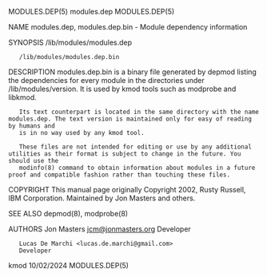 MODULES.DEP(5)								  modules.dep								MODULES.DEP(5)

NAME
       modules.dep, modules.dep.bin - Module dependency information

SYNOPSIS
       /lib/modules/modules.dep

       /lib/modules/modules.dep.bin

DESCRIPTION
       modules.dep.bin is a binary file generated by depmod listing the dependencies for every module in the directories under /lib/modules/version. It is
       used by kmod tools such as modprobe and libkmod.

       Its text counterpart is located in the same directory with the name modules.dep. The text version is maintained only for easy of reading by humans and
       is in no way used by any kmod tool.

       These files are not intended for editing or use by any additional utilities as their format is subject to change in the future. You should use the
       modinfo(8) command to obtain information about modules in a future proof and compatible fashion rather than touching these files.

COPYRIGHT
       This manual page originally Copyright 2002, Rusty Russell, IBM Corporation. Maintained by Jon Masters and others.

SEE ALSO
       depmod(8), modprobe(8)

AUTHORS
       Jon Masters <jcm@jonmasters.org>
	   Developer

       Lucas De Marchi <lucas.de.marchi@gmail.com>
	   Developer

kmod									  10/02/2024								MODULES.DEP(5)
